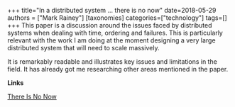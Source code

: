 +++
title="In a distributed system ... there is no now"
date=2018-05-29
authors = ["Mark Rainey"]
[taxonomies]
categories=["technology"]
tags=[]
+++
This paper is a discussion around the issues faced by distributed systems when dealing with time, ordering and failures. This is particularly relevant with the work I am doing at the moment designing a very large distributed system that will need to scale massively.
<!-- more -->

It is remarkably readable and illustrates key issues and limitations in the field. It has already got me researching other areas mentioned in the paper.

__Links__

[There Is No Now](https://queue.acm.org/detail.cfm?id=2745385)
